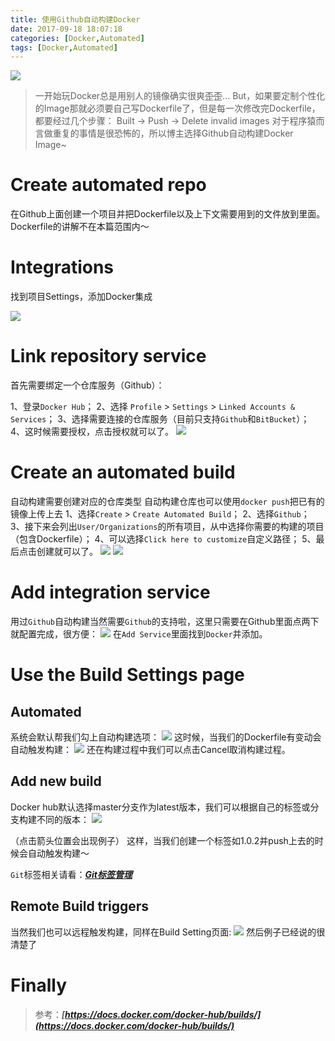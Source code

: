 ```yaml
---
title: 使用Github自动构建Docker
date: 2017-09-18 18:07:18
categories: [Docker,Automated]
tags: [Docker,Automated]
---
```


![](http://ojoba1c98.bkt.clouddn.com/ima/docker-automated-built/github-docker.jpg)

> 一开始玩Docker总是用别人的镜像确实很爽~~歪歪~~...
> But，如果要定制个性化的Image那就必须要自己写Dockerfile了，但是每一次修改完Dockerfile，都要经过几个步骤：
> Built -> Push -> Delete invalid images
> 对于程序猿而言做重复的事情是很恐怖的，所以博主选择Github自动构建Docker Image~

<!--more-->

# Create automated repo
在Github上面创建一个项目并把Dockerfile以及上下文需要用到的文件放到里面。
Dockerfile的讲解不在本篇范围内～

# Integrations

找到项目Settings，添加Docker集成

![](http://ojoba1c98.bkt.clouddn.com/ima/docker-automated-built/github-docker-server.png)

# Link repository service
首先需要绑定一个仓库服务（Github）：

1、登录`Docker Hub`；
2、选择 `Profile` > `Settings` > `Linked Accounts & Services`；
3、选择需要连接的仓库服务（目前只支持`Github`和`BitBucket`）；
4、这时候需要授权，点击授权就可以了。
![](http://ojoba1c98.bkt.clouddn.com/ima/docker-automated-built/add-repo-service.png)

# Create an automated build
自动构建需要创建对应的仓库类型
自动构建仓库也可以使用`docker push`把已有的镜像上传上去
1、选择`Create` > `Create Automated Build`；
2、选择`Github`；
3、接下来会列出`User/Organizations`的所有项目，从中选择你需要的构建的项目（包含Dockerfile）；
4、可以选择`Click here to customize`自定义路径；
5、最后点击创建就可以了。
![](http://ojoba1c98.bkt.clouddn.com/ima/docker-automated-built/create-automated.png)
![](http://ojoba1c98.bkt.clouddn.com/ima/docker-automated-built/creating.png)

# Add integration service
用过`Github`自动构建当然需要`Github`的支持啦，这里只需要在Github里面点两下就配置完成，很方便：
![](http://ojoba1c98.bkt.clouddn.com/ima/docker-automated-built/add-integrations.png)
在`Add Service`里面找到`Docker`并添加。

# Use the Build Settings page
## Automated
系统会默认帮我们勾上自动构建选项：
![](http://ojoba1c98.bkt.clouddn.com/ima/docker-automated-built/aotumated-setting.png)
这时候，当我们的Dockerfile有变动会自动触发构建：
![](http://ojoba1c98.bkt.clouddn.com/ima/docker-automated-built/building.png)
还在构建过程中我们可以点击Cancel取消构建过程。

## Add new build
Docker hub默认选择master分支作为latest版本，我们可以根据自己的标签或分支构建不同的版本：
![](http://ojoba1c98.bkt.clouddn.com/ima/docker-automated-built/add-build.png)

（点击箭头位置会出现例子）
这样，当我们创建一个标签如1.0.2并push上去的时候会自动触发构建～

`Git`标签相关请看：***[Git标签管理](/2017/note-of-learning-git/#标签管理)***

## Remote Build triggers
当然我们也可以远程触发构建，同样在Build Setting页面:
![](http://ojoba1c98.bkt.clouddn.com/ima/docker-automated-built/remote-trigger.png)
然后例子已经说的很清楚了

# Finally
> 参考：***[https://docs.docker.com/docker-hub/builds/](https://docs.docker.com/docker-hub/builds/)***